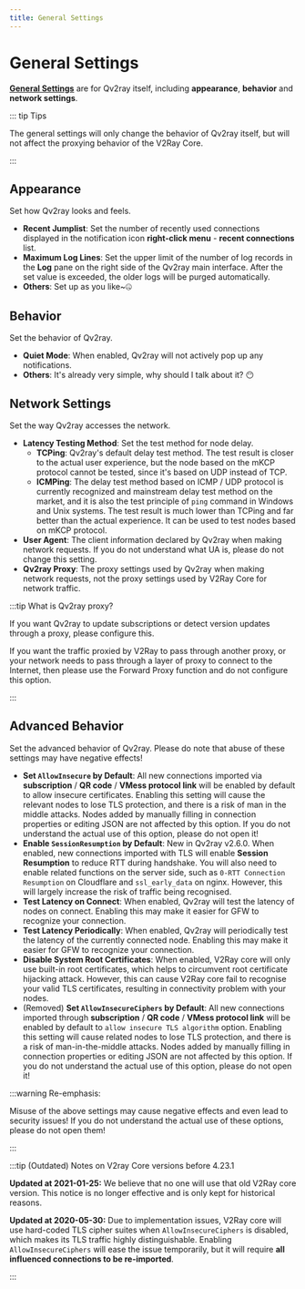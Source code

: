 ```yaml
---
title: General Settings
---
```


# General Settings

**[General Settings](qv2ray://open/preference/general)** are for Qv2ray itself, including **appearance**, **behavior** and **network settings**.

::: tip Tips

The general settings will only change the behavior of Qv2ray itself, but will not affect the proxying behavior of the V2Ray Core.

:::

## Appearance

Set how Qv2ray looks and feels.

- **Recent Jumplist**: Set the number of recently used connections displayed in the notification icon **right-click menu** - **recent connections** list.
- **Maximum Log Lines**: Set the upper limit of the number of log records in the **Log** pane on the right side of the Qv2ray main interface. After the set value is exceeded, the older logs will be purged automatically.
- **Others**: Set up as you like~🤐

## Behavior

Set the behavior of Qv2ray.

- **Quiet Mode**: When enabled, Qv2ray will not actively pop up any notifications.
- **Others**: It's already very simple, why should I talk about it? 😶

## Network Settings

Set the way Qv2ray accesses the network.

- **Latency Testing Method**: Set the test method for node delay.
  - **TCPing**: Qv2ray's default delay test method. The test result is closer to the actual user experience, but the node based on the mKCP protocol cannot be tested, since it's based on UDP instead of TCP.
  - **ICMPing**: The delay test method based on ICMP / UDP protocol is currently recognized and mainstream delay test method on the market, and it is also the test principle of `ping` command in Windows and Unix systems. The test result is much lower than TCPing and far better than the actual experience. It can be used to test nodes based on mKCP protocol.
- **User Agent**: The client information declared by Qv2ray when making network requests. If you do not understand what UA is, please do not change this setting.
- **Qv2ray Proxy**: The proxy settings used by Qv2ray when making network requests, not the proxy settings used by V2Ray Core for network traffic.

:::tip What is Qv2ray proxy?

If you want Qv2ray to update subscriptions or detect version updates through a proxy, please configure this.

If you want the traffic proxied by V2Ray to pass through another proxy, or your network needs to pass through a layer of proxy to connect to the Internet, then please use the Forward Proxy function and do not configure this option.

:::

## Advanced Behavior

Set the advanced behavior of Qv2ray. Please do note that abuse of these settings may have negative effects!

- **Set `AllowInsecure` by Default**: All new connections imported via **subscription** / **QR code** / **VMess protocol link** will be enabled by default to allow insecure certificates. Enabling this setting will cause the relevant nodes to lose TLS protection, and there is a risk of man in the middle attacks. Nodes added by manually filling in connection properties or editing JSON are not affected by this option. If you do not understand the actual use of this option, please do not open it!
- **Enable `SessionResumption` by Default**: New in Qv2ray v2.6.0. When enabled, new connections imported with TLS will enable **Session Resumption** to reduce RTT during handshake. You will also need to enable related functions on the server side, such as `0-RTT Connection Resumption` on Cloudflare and `ssl_early_data` on nginx. However, this will largely increase the risk of traffic being recognised.
- **Test Latency on Connect**: When enabled, Qv2ray will test the latency of nodes on connect. Enabling this may make it easier for GFW to recognize your connection.
- **Test Latency Periodically**: When enabled, Qv2ray will periodically test the latency of the currently connected node. Enabling this may make it easier for GFW to recognize your connection.
- **Disable System Root Certificates**: When enabled, V2Ray core will only use built-in root certificates, which helps to circumvent root certificate hijacking attack. However, this can cause V2Ray core fail to recognise your valid TLS certificates, resulting in connectivity problem with your nodes.
- (Removed) **Set `AllowInsecureCiphers` by Default**: All new connections imported through **subscription** / **QR code** / **VMess protocol link** will be enabled by default to `allow insecure TLS algorithm` option. Enabling this setting will cause related nodes to lose TLS protection, and there is a risk of man-in-the-middle attacks. Nodes added by manually filling in connection properties or editing JSON are not affected by this option. If you do not understand the actual use of this option, please do not open it!

:::warning Re-emphasis:

Misuse of the above settings may cause negative effects and even lead to security issues! If you do not understand the actual use of these options, please do not open them!

:::

:::tip (Outdated) Notes on V2ray Core versions before 4.23.1

**Updated at 2021-01-25:** We believe that no one will use that old V2Ray core version. This notice is no longer effective and is only kept for historical reasons.

**Updated at 2020-05-30:** Due to implementation issues, V2Ray core will use hard-coded TLS cipher suites when `AllowInsecureCiphers` is disabled, which makes its TLS traffic highly distinguishable. Enabling `AllowInsecureCiphers` will ease the issue temporarily, but it will require **all influenced connections to be re-imported**.

:::
